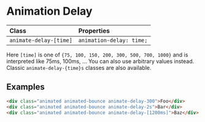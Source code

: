 # Animation Delay

| Class | Properties |
| :---- | :--------- |
| `animate-delay-[time]` | `animation-delay: time;` |

Here `[time]` is one of `{75, 100, 150, 200, 300, 500, 700, 1000}` and is interpreted like 75ms, 100ms, ... You can also use arbitrary values instead. Classic `animate-delay-{time}s` classes are also available.

## Examples

```html
<div class="animated animated-bounce animate-delay-300">Foo</div>
<div class="animated animated-bounce animate-delay-2s">Bar</div>
<div class="animated animated-bounce animate-delay-[1200ms]">Baz</div>
```
